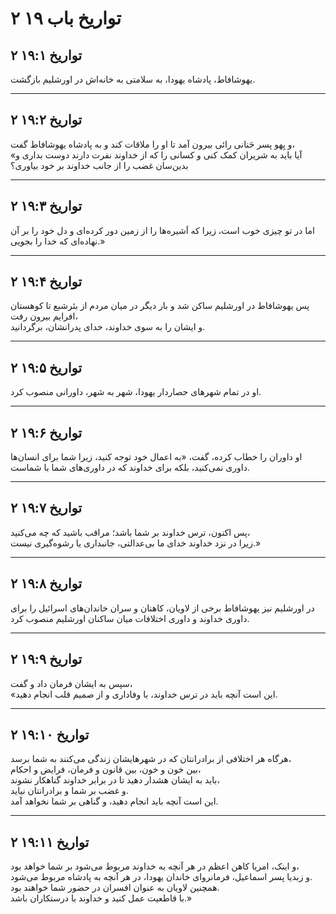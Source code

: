 # ۲ تواریخ باب ۱۹

## ۲ تواریخ ۱۹:۱

یهوشافاط، پادشاه یهودا، به سلامتی به خانه‌اش در اورشلیم بازگشت.

---

## ۲ تواریخ ۱۹:۲

و یِهو پسر حَنانی رائی بیرون آمد تا او را ملاقات کند و به پادشاه یهوشافاط گفت،  
«آیا باید به شریران کمک کنی و کسانی را که از خداوند نفرت دارند دوست بداری و بدین‌سان غضب را از جانب خداوند بر خود بیاوری؟

---

## ۲ تواریخ ۱۹:۳

اما در تو چیزی خوب است، زیرا که اَشیره‌ها را از زمین دور کرده‌ای و دل خود را بر آن نهاده‌ای که خدا را بجویی.»

---

## ۲ تواریخ ۱۹:۴

پس یهوشافاط در اورشلیم ساکن شد و بار دیگر در میان مردم از بئرشبع تا کوهستان افرایم بیرون رفت،  
و ایشان را به سوی خداوند، خدای پدرانشان، برگردانید.

---

## ۲ تواریخ ۱۹:۵

او در تمام شهرهای حصاردار یهودا، شهر به شهر، داورانی منصوب کرد.

---

## ۲ تواریخ ۱۹:۶

او داوران را خطاب کرده، گفت، «به اعمال خود توجه کنید، زیرا شما برای انسان‌ها داوری نمی‌کنید، بلکه برای خداوند که در داوری‌های شما با شماست.

---

## ۲ تواریخ ۱۹:۷

پس اکنون، ترس خداوند بر شما باشد؛ مراقب باشید که چه می‌کنید،  
زیرا در نزد خداوند خدای ما بی‌عدالتی، جانبداری یا رشوه‌گیری نیست.»

---

## ۲ تواریخ ۱۹:۸

در اورشلیم نیز یهوشافاط برخی از لاویان، کاهنان و سران خاندان‌های اسرائیل را برای داوری خداوند و داوری اختلافات میان ساکنان اورشلیم منصوب کرد.

---

## ۲ تواریخ ۱۹:۹

سپس به ایشان فرمان داد و گفت،  
«این است آنچه باید در ترس خداوند، با وفاداری و از صمیم قلب انجام دهید.

---

## ۲ تواریخ ۱۹:۱۰

هرگاه هر اختلافی از برادرانتان که در شهرهایشان زندگی می‌کنند به شما برسد،  
بین خون و خون، بین قانون و فرمان، فرایض و احکام،  
باید به ایشان هشدار دهید تا در برابر خداوند گناهکار نشوند،  
و غضب بر شما و برادرانتان نیاید.  
این است آنچه باید انجام دهید، و گناهی بر شما نخواهد آمد.

---

## ۲ تواریخ ۱۹:۱۱

و اینک، امریا کاهن اعظم در هر آنچه به خداوند مربوط می‌شود بر شما خواهد بود،  
و زبدیا پسر اسماعیل، فرمانروای خاندان یهودا، در هر آنچه به پادشاه مربوط می‌شود.  
همچنین لاویان به عنوان افسران در حضور شما خواهند بود.  
با قاطعیت عمل کنید و خداوند با درستکاران باشد.»

